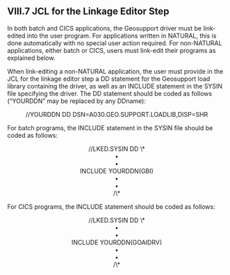 <h2>VIII.7 JCL for the Linkage Editor Step</h2>

In both batch and CICS applications, the Geosupport driver must be link-edited into the user program.  For applications written in NATURAL, this is done automatically with no special user action required.  For non-NATURAL applications, either batch or CICS, users must link-edit their programs as explained below.

When link-editing a non-NATURAL application, the user must provide in the JCL for the linkage editor step a DD statement for the Geosupport load library containing the driver, as well as an INCLUDE statement in the SYSIN file specifying the driver.  The DD statement should be coded as follows (“YOURDDN” may be replaced by any DDname):

<center>//YOURDDN   DD   DSN=A030.GEO.SUPPORT.LOADLIB,DISP=SHR</center>

For batch programs, the INCLUDE statement in the SYSIN file should be coded as follows:

<center>//LKED.SYSIN DD  \*</center>
<center>•</center>
<center>•</center>
<center>INCLUDE YOURDDN(GBI)</center>
<center>•</center>
<center>•</center>
<center>/\*</center>

For CICS programs, the INCLUDE statement should be coded as follows:

<center>//LKED.SYSIN DD  \*</center>
<center>•</center>
<center>•</center>
<center>INCLUDE YOURDDN(GOAIDRV)</center>
<center>•</center>
<center>•</center>
<center>/\*</center>
